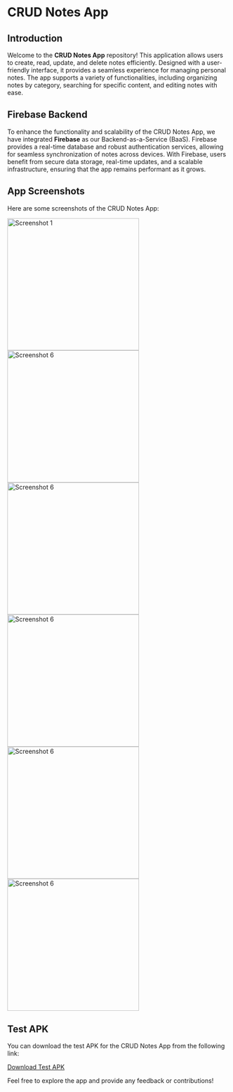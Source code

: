 # CRUD Notes App

## Introduction

Welcome to the **CRUD Notes App** repository! This application allows users to create, read, update, and delete notes efficiently. Designed with a user-friendly interface, it provides a seamless experience for managing personal notes. The app supports a variety of functionalities, including organizing notes by category, searching for specific content, and editing notes with ease.

## Firebase Backend

To enhance the functionality and scalability of the CRUD Notes App, we have integrated **Firebase** as our Backend-as-a-Service (BaaS). Firebase provides a real-time database and robust authentication services, allowing for seamless synchronization of notes across devices. With Firebase, users benefit from secure data storage, real-time updates, and a scalable infrastructure, ensuring that the app remains performant as it grows.

## App Screenshots

Here are some screenshots of the CRUD Notes App:

<img src="https://github.com/user-attachments/assets/e7024b86-5292-40ec-941b-b3d2390ea664
" alt="Screenshot 1" width="300" />
<img src="https://github.com/user-attachments/assets/a6f3c2b7-ef08-447d-9511-d01d06e488b4" alt="Screenshot 6" width="300" />
<img src="https://github.com/user-attachments/assets/db7125a8-bae1-48af-95d0-a706d5bfe139" alt="Screenshot 6" width="300" />
<img src="https://github.com/user-attachments/assets/06cd98a5-9bd7-477e-90ca-69a13bc7ede4" alt="Screenshot 6" width="300" />
<img src="https://github.com/user-attachments/assets/67061747-7d00-4aa2-a8cd-d3fecd801456" alt="Screenshot 6" width="300" />
<img src="https://github.com/user-attachments/assets/a86853f7-d374-4be0-a62c-117ec4cea606" alt="Screenshot 6" width="300" />






## Test APK

You can download the test APK for the CRUD Notes App from the following link:

[Download Test APK](https://example.com/test-apk-download)

Feel free to explore the app and provide any feedback or contributions!
